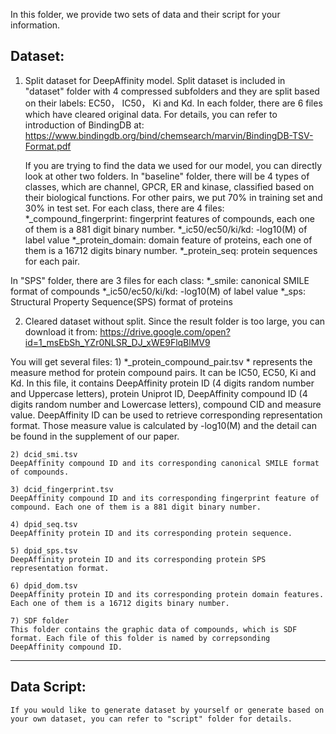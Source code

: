 In this folder, we provide two sets of data and their script for your information.

## Dataset:
1. Split dataset for DeepAffinity model.
	Split dataset is included in "dataset" folder with 4 compressed subfolders and they are split based on their labels: EC50， IC50， Ki and Kd. In each folder, there are 6 files which have cleared original data. For details, you can refer to introduction of BindingDB at:
	https://www.bindingdb.org/bind/chemsearch/marvin/BindingDB-TSV-Format.pdf
	
	If you are trying to find the data we used for our model, you can directly look at other two folders.
	In "baseline" folder, there will be 4 types of classes, which are channel, GPCR, ER and kinase, classified based on their biological functions. For other pairs, we put 70% in training set and 30% in test set. For each class, there are 4 files:
	*_compound_fingerprint: fingerprint features of compounds, each one of them is a 881 digit binary number. 
	*_ic50/ec50/ki/kd: -log10(M) of label value
	*_protein_domain: domain feature of proteins, each one of them is a 16712 digits binary number.
	*_protein_seq: protein sequences for each pair.
	
In "SPS" folder, there are 3 files for each class:
	*_smile: canonical SMILE format of compounds
	*_ic50/ec50/ki/kd: -log10(M) of label value
	*_sps: Structural Property Sequence(SPS) format of proteins

2. Cleared dataset without split.
	Since the result folder is too large, you can download it from:
	https://drive.google.com/open?id=1_msEbSh_YZr0NLSR_DJ_xWE9FlqBlMV9

You will get several files:
	1) *_protein_compound_pair.tsv
	* represents the measure method for protein compound pairs. It can be IC50, EC50, Ki and Kd. In this file, it contains DeepAffinity protein ID (4 digits random number and Uppercase letters), protein Uniprot ID, DeepAffinity compound ID (4 digits random number and Lowercase letters), compound CID and measure value. DeepAffinity ID can be used to retrieve corresponding representation format. Those measure value is calculated by -log10(M) and the detail can be found in the supplement of our paper.
	
	2) dcid_smi.tsv
	DeepAffinity compound ID and its corresponding canonical SMILE format of compounds.

	3) dcid_fingerprint.tsv
	DeepAffinity compound ID and its corresponding fingerprint feature of compound. Each one of them is a 881 digit binary number. 
	
	4) dpid_seq.tsv
	DeepAffinity protein ID and its corresponding protein sequence.

	5) dpid_sps.tsv
	DeepAffinity protein ID and its corresponding protein SPS representation format.

	6) dpid_dom.tsv
	DeepAffinity protein ID and its corresponding protein domain features. Each one of them is a 16712 digits binary number.

	7) SDF folder
	This folder contains the graphic data of compounds, which is SDF format. Each file of this folder is named by correpsonding DeepAffinity compound ID. 
--------------------------------------------------------------------------------------------------------------------------

## Data Script: 
	If you would like to generate dataset by yourself or generate based on your own dataset, you can refer to "script" folder for details.
